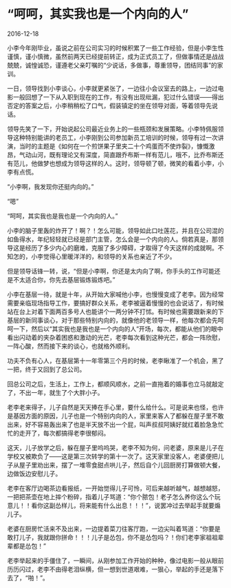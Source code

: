 # “呵呵，其实我也是一个内向的人”
2016-12-18



小李今年刚毕业，虽说之前在公司实习的时候积累了一些工作经验，但是小李生性谨慎，谨小慎微，虽然前两天已经提前转正，成为正式员工了，但做事情还是战战兢兢，诚惶诚恐，谨遵老父亲叮嘱的“少说话，多做事，尊重领导，团结同事”的家训。

一日，领导找到小李谈心，小李就更紧张了，一边往小会议室去的路上，一边过电影一般回想了一下从入职到现在的工作，有没有出现纰漏，犯过什么错误——得出否定的答案之后，小李稍稍松了口气，假装镇定的坐在领导对面，等着领导先说话。

领导先笑了一下，开始说起公司最近业务上的一些瓶颈和发展策略。小李特佩服领导这种特别能讲的老员工，小李刚到公司参加新员工培训的时候，领导有过一次讲演，当时的主题是《如何在一个煎饼果子里夹二十个鸡蛋而不使炸裂》，慷慨激昂，气动山河，既有理论又有深度，简直跟乔布斯一样有范儿，哦不，比乔布斯还有范儿，他做梦也想成为领导这样的人。这时，领导顿了顿，微笑的看着小李，小李有点慌。

“小李啊，我发现你还挺内向的。”

“嗯”

“呵呵，其实我也是我也是一个内向的人。”

小李的脑子里轰的炸开了！啊？！怎么可能，领导如此口吐莲花，并且在公司混的如鱼得水，年纪轻轻就已经是部门主管，怎么会是一个内向的人。倘若真是，那领导这是经历了多少内心的磨难，克服了多少障碍，才取得了今天这样的成就啊。不知怎的，小李觉得心里暖洋洋的，和领导的关系也亲近了不少。

但是领导话锋一转，说，“但是小李啊，你还是太内向了啊，你手头的工作可能还是不太适合你，你先去基层锻炼锻炼吧。”


小李在基层一待，就是十年，从开始大家喊他小李，也慢慢变成了老李。因为经常需要亲临现场指导工作，要搞好群众关系，老李被逼着慢慢的也会说话了，有时候站在台上对着下面两百多号人也能讲个一两分钟不打怵。有时候也需要跟新来的下基层的新同事谈心，对于那些特别内向的，就像他的老领导一样，他每次都会先呵呵一下，然后以“其实我也是我也是一个内向的人”开场，每次，都能从他们的眼中看出闪动着的夹杂着困惑和激动的光芒，老李每次看到这种光芒，都会一阵欣慰，一阵心酸，然而接下来的谈心，也就格外顺利。

功夫不负有心人，在基层第十一年零第三个月的时候，老李瞅准了一个机会，黑了一把，终于又回到了总公司。


回总公司之后，生活上，工作上，都顺风顺水，之前一直拖着的婚事也立马就敲定了，不出一年，就生了个大胖小子。

老李老来得子，儿子自然是天天捧在手心里，要什么给什么。可是说来也怪，也许是基因方面的原因，儿子也是一个特别内向的人，家里来客人了都躲在屋子里不敢出来，好不容易轰出来了也是半天放不出一个屁，叫声叔叔阿姨好就红着脸急急忙忙的走开了，每次都搞得老李很郁闷。

这天，儿子放学之后，躲在屋子里呜呜哭，老李不知为何，问老婆，原来是儿子在学校又被欺负了——这是第三次转学的第十一次了。这天家里没客人，老婆便把儿子从屋子里劝出来，摆了一堆零食甜点哄儿子，然后自个儿回厨房打算做顿大餐，边做饭边安慰儿子。

老李在客厅边喝茶边看报纸，一开始觉得儿子可怜，可后来越听越气，越想越怒，一把把茶壶在地上摔个粉碎，指着儿子骂道：“你个脓包！老子怎么养你这么个玩意儿！！看你这副怂样儿，将来能有什么出息！！！”，说罢冲过去举起手就要煽儿子。

老婆在厨房忙活来不及出来，一边提着菜刀往客厅跑，一边尖叫着骂道：“你要是敢打儿子，我就跟你拼命！！！儿子是怂包，你不是怂包吗？！你们老李家祖祖辈辈都是怂包！”

老李举起来的手僵住了，一瞬间，从刚参加工作开始的种种，像过电影一般从眼前历历闪过，老李不由得老泪纵横，但一想到世道艰难，一狠心，举起的手还是落下去了，“啪！”。
